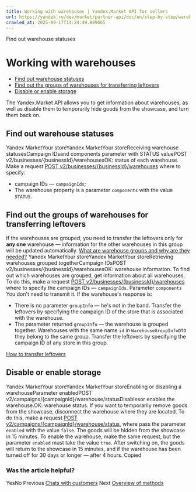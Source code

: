 ```yaml
---
title: Working with warehouses | Yandex.Market API for sellers
url: https://yandex.ru/dev/market/partner-api/doc/en/step-by-step/warehouses
crawled_at: 2025-09-17T14:24:49.899065
---
```


Find out warehouse statuses
# Working with warehouses
  * [Find out warehouse statuses](https://yandex.ru/dev/market/partner-api/doc/en/step-by-step/en/step-by-step/warehouses#status)
  * [Find out the groups of warehouses for transferring leftovers](https://yandex.ru/dev/market/partner-api/doc/en/step-by-step/en/step-by-step/warehouses#group)
  * [Disable or enable storage](https://yandex.ru/dev/market/partner-api/doc/en/step-by-step/en/step-by-step/warehouses#update-status)


The Yandex.Market API allows you to get information about warehouses, as well as disable them to temporarily hide goods from the showcase, and turn them back on.
##  [](https://yandex.ru/dev/market/partner-api/doc/en/step-by-step/en/step-by-step/warehouses#status)Find out warehouse statuses
Yandex MarketYour storeYandex MarketYour storeReceiving warehouse statusesCampaign IDsand components parameter with STATUS valuePOST v2/businesses/{businessId}/warehousesOK: status of each warehouse.
Make a request [POST v2/businesses/{businessId}/warehouses](https://yandex.ru/dev/market/partner-api/doc/en/step-by-step/en/reference/warehouses/getPagedWarehouses) where to specify:
  * campaign IDs — `campaignIds`;
  * The warehouse property is a parameter `components` with the value `STATUS`.


##  [](https://yandex.ru/dev/market/partner-api/doc/en/step-by-step/en/step-by-step/warehouses#group)Find out the groups of warehouses for transferring leftovers
If the warehouses are grouped, you need to transfer the leftovers only for **any one** warehouse — information for the other warehouses in this group will be updated automatically. [What are warehouse groups and why are they needed?](https://yandex.ru/support/marketplace/ru/assortment/operations/stocks.html#unified-stocks)
Yandex MarketYour storeYandex MarketYour storeRetrieving warehouses grouped togetherCampaign IDsPOST v2/businesses/{businessId}/warehousesOK: warehouse information.
To find out which warehouses are grouped, get information about all warehouses. To do this, make a request [POST v2/businesses/{businessId}/warehouses](https://yandex.ru/dev/market/partner-api/doc/en/step-by-step/en/reference/warehouses/getPagedWarehouses) where to specify the campaign IDs — `campaignIds`. Parameter `components` You don't need to transmit it.
If the warehouse's response is:
  * There is no parameter `groupInfo` — he's not in the band. Transfer the leftovers by specifying the campaign ID of the store that is associated with the warehouse.
  * The parameter returned `groupInfo` — the warehouse is grouped together. Warehouses with the same name `id` in `WarehouseGroupInfoDTO` they belong to the same group. Transfer the leftovers by specifying the campaign ID of any store in this group.


[How to transfer leftovers](https://yandex.ru/dev/market/partner-api/doc/en/step-by-step/en/step-by-step/stocks)
##  [](https://yandex.ru/dev/market/partner-api/doc/en/step-by-step/en/step-by-step/warehouses#update-status)Disable or enable storage
Yandex MarketYour storeYandex MarketYour storeEnabling or disabling a warehouseParameter enabledPOST v2/campaigns/{campaignId}/warehouse/statusDisablesor enables the warehouse.OK: warehouse status.
If you want to temporarily remove goods from the showcase, disconnect the warehouse where they are located. To do this, make a request [POST v2/campaigns/{campaignId}/warehouse/status](https://yandex.ru/dev/market/partner-api/doc/en/step-by-step/en/reference/warehouses/updateWarehouseStatus), where pass the parameter `enabled` with the value `false`. The goods will be hidden from the showcase in 15 minutes.
To enable the warehouse, make the same request, but the parameter `enabled` must take the value `true`. After switching on, the goods will return to the showcase in 15 minutes, and if the warehouse has been turned off for 30 days or longer — after 4 hours.
Copied
### Was the article helpful?
YesNo
Previous
[Chats with customers](https://yandex.ru/dev/market/partner-api/doc/en/step-by-step/en/step-by-step/chats)
Next
[Overview of methods](https://yandex.ru/dev/market/partner-api/doc/en/step-by-step/en/overview/)
